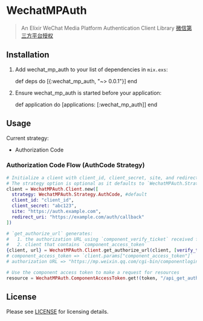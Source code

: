 # WechatMPAuth

> An Elixir WeChat Media Platform Authentication Client Library [微信第三方平台授权](https://open.weixin.qq.com/cgi-bin/showdocument?action=dir_list&t=resource/res_list&verify=1&id=open1453779503&token=0fbba0141afd0e79e61025b7a0cbf63a1850251e&lang=zh_CN)

## Installation

  1. Add wechat_mp_auth to your list of dependencies in `mix.exs`:

        def deps do
          [{:wechat_mp_auth, "~> 0.0.1"}]
        end

  2. Ensure wechat_mp_auth is started before your application:

        def application do
          [applications: [:wechat_mp_auth]]
        end

## Usage

  Current strategy:

  - Authorization Code

### Authorization Code Flow (AuthCode Strategy)

  ```elixir
  # Initialize a client with client_id, client_secret, site, and redirect_uri.
  # The strategy option is optional as it defaults to `WechatMPAuth.Strategy.AuthCode`.
  client = WechatMPAuth.Client.new([
    strategy: WechatMPAuth.Strategy.AuthCode, #default
    client_id: "client_id",
    client_secret: "abc123",
    site: "https://auth.example.com",
    redirect_uri: "https://example.com/auth/callback"
  ])

  # `get_authorize_url` generates:
  #   1. the authorization URL using `component_verify_ticket` received from WeChat
  #   2. client that contains `component_access_token`
  {client, url} = WechatMPAuth.Client.get_authorize_url(client, [verify_ticket: verify_ticket])
  # component_access_token => `client.params["component_access_token"]`
  # authorization URL => "https://mp.weixin.qq.com/cgi-bin/componentloginpage?component_appid=client_id&pre_auth_code=preauthcode@@@xxx&redirect_uri=https://example.com/auth/callback"

  # Use the component access token to make a request for resources
  resource = WechatMPAuth.ComponentAccessToken.get!(token, "/api_get_authorizer_info?component_access_token=access-token-1234").body
  ```

## License

Please see [LICENSE](https://github.com/he9qi/ueberauth_weibo/blob/master/LICENSE) for licensing details.
